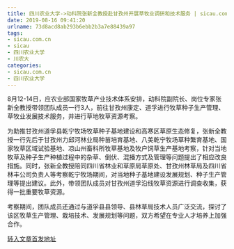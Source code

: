 ```yaml
---
title: 四川农业大学->动科院张新全教授赴甘孜州开展草牧业调研和技术服务 | sicau.com.cn
date: 2019-08-16 09:41:20
urlname: 73d8acd8ab293b6ebb2b3a7e88439a97
tags: 
- sicau.com.cn
- sicau
- 四川农业大学
- 川农大
categories:
- sicau.com.cn
- 四川农业大学
---
```



8月12-14日，应农业部国家牧草产业技术体系安排，动科院副院长、岗位专家张新全教授带领团队成员一行3人，前往甘孜州康定、道孚进行牧草种子生产管理、草牧业发展技术服务，并进行草地牧草资源考察。

为助推甘孜州道孚县乾宁牧场牧草种子基地建设和高寒区草原生态修复，张新全教授一行先后于甘孜州力邱河林业局种苗培育基地、八美乾宁牧场草种繁育基地、国家牧草区域试验基地、凉山州畜科所牧草基地及牧户饲草生产基地考察，针对当地牧草及种子生产种植过程中的杂草、倒伏、混播方式及管理等问题提出了相应改良措施。同时，张新全教授陪同四川省林业和草原局草原处、甘孜州林草局及四川省林丰公司负责人等考察乾宁牧场期间，对当地种子基地建设发展规划、种子生产管理等提出建议。此外，带领团队成员对甘孜州道孚沿线牧草资源进行调查收集，获得一批重要牧草资源。

考察期间，团队成员还通过与道孚县县领导、县林草局技术人员广泛交流，探讨了该区牧草生产管理、栽培技术、发展规划等问题，双方希望在专业人才培养上加强合作。





[转入文章首发地址](https://news.sicau.edu.cn/info/1078/52828.htm)
